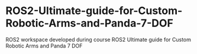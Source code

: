 # ROS2-Ultimate-guide-for-Custom-Robotic-Arms-and-Panda-7-DOF

ROS2 workspace developed during course ROS2 Ultimate guide for Custom Robotic Arms and Panda 7 DOF
